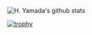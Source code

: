 
![H. Yamada's github stats](https://github-readme-stats.vercel.app/api?username=ymd-h&show_icons=true)

[![trophy](https://github-profile-trophy.vercel.app/?username=ymd-h)](https://github.com/ryo-ma/github-profile-trophy)

